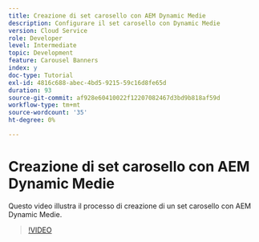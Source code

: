 ```yaml
---
title: Creazione di set carosello con AEM Dynamic Medie
description: Configurare il set carosello con Dynamic Medie
version: Cloud Service
role: Developer
level: Intermediate
topic: Development
feature: Carousel Banners
index: y
doc-type: Tutorial
exl-id: 4816c688-abec-4bd5-9215-59c16d8fe65d
duration: 93
source-git-commit: af928e60410022f12207082467d3bd9b818af59d
workflow-type: tm+mt
source-wordcount: '35'
ht-degree: 0%

---
```


# Creazione di set carosello con AEM Dynamic Medie

Questo video illustra il processo di creazione di un set carosello con AEM Dynamic Medie.

>[!VIDEO](https://video.tv.adobe.com/v/335380?quality=12&learn=on)
